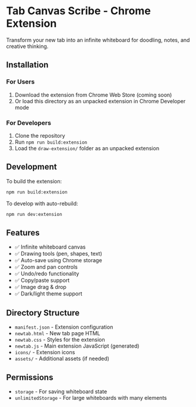 # Tab Canvas Scribe - Chrome Extension

Transform your new tab into an infinite whiteboard for doodling, notes, and creative thinking.

## Installation

### For Users
1. Download the extension from Chrome Web Store (coming soon)
2. Or load this directory as an unpacked extension in Chrome Developer mode

### For Developers
1. Clone the repository
2. Run `npm run build:extension`
3. Load the `draw-extension/` folder as an unpacked extension

## Development

To build the extension:
```bash
npm run build:extension
```

To develop with auto-rebuild:
```bash
npm run dev:extension
```

## Features

- ✅ Infinite whiteboard canvas
- ✅ Drawing tools (pen, shapes, text)
- ✅ Auto-save using Chrome storage
- ✅ Zoom and pan controls
- ✅ Undo/redo functionality
- ✅ Copy/paste support
- ✅ Image drag & drop
- ✅ Dark/light theme support

## Directory Structure

- `manifest.json` - Extension configuration
- `newtab.html` - New tab page HTML
- `newtab.css` - Styles for the extension
- `newtab.js` - Main extension JavaScript (generated)
- `icons/` - Extension icons
- `assets/` - Additional assets (if needed)

## Permissions

- `storage` - For saving whiteboard state
- `unlimitedStorage` - For large whiteboards with many elements